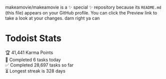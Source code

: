 makeamovie/makeamovie is a ✨ special ✨ repository because its `README.md` (this file) appears on your GitHub profile.
You can click the Preview link to take a look at your changes. darn right ya can

# Todoist Stats

<!-- TODO-IST:START -->
🏆  41,441 Karma Points           
🌸  Completed 6 tasks today           
✅  Completed 28,697 tasks so far           
⏳  Longest streak is 328 days
<!-- TODO-IST:END -->